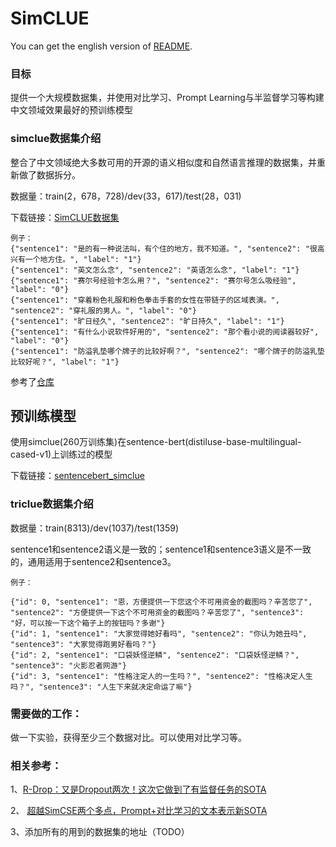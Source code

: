 <!--
 * @Author: CLUE
 * @Date: 2021-12-02 05:15:14
 * @LastEditTime: 2021-12-05 22:52:34
 * @LastEditors: Xiang Pan
 * @Description: 
 * @FilePath: /SimCLUE/README.md
 * @email: xiangpan@nyu.edu
-->
# SimCLUE

You can get the english version of [README](README_EN.md).

### 目标
提供一个大规模数据集，并使用对比学习、Prompt Learning与半监督学习等构建中文领域效果最好的预训练模型

### simclue数据集介绍

整合了中文领域绝大多数可用的开源的语义相似度和自然语言推理的数据集，并重新做了数据拆分。


数据量：train(2，678，728)/dev(33，617)/test(28，031)

下载链接：<a href='https://storage.googleapis.com/cluebenchmark/tasks/simclue_public.zip'>SimCLUE数据集</a>

    例子：
    {"sentence1": "是的有一种说法叫，有个住的地方，我不知道。", "sentence2": "很高兴有一个地方住。", "label": "1"}
    {"sentence1": "英文怎么念", "sentence2": "英语怎么念", "label": "1"}
    {"sentence1": "赛尔号经验卡怎么用？", "sentence2": "赛尔号怎么吸经验", "label": "0"}
    {"sentence1": "穿着粉色礼服和粉色拳击手套的女性在带链子的区域表演。", "sentence2": "穿礼服的男人。", "label": "0"}
    {"sentence1": "旷日经久", "sentence2": "旷日持久", "label": "1"}
    {"sentence1": "有什么小说软件好用的", "sentence2": "那个看小说的阅读器较好", "label": "0"}
    {"sentence1": "防溢乳垫哪个牌子的比较好啊？", "sentence2": "哪个牌子的防溢乳垫比较好呢？", "label": "1"}
     
参考了<a href='https://github.com/zejunwang1/CSTS'>仓库</a>

## 预训练模型
使用simclue(260万训练集)在sentence-bert(distiluse-base-multilingual-cased-v1)上训练过的模型

下载链接：<a href='https://storage.googleapis.com/cluebenchmark/pretrained_models/sentencebert_simclue.zip'>sentencebert_simclue</a>

### triclue数据集介绍
数据量：train(8313)/dev(1037)/test(1359)

sentence1和sentence2语义是一致的；sentence1和sentence3语义是不一致的，通用适用于sentence2和sentence3。


    例子：

    {"id": 0, "sentence1": "恩，方便提供一下您这个不可用资金的截图吗？辛苦您了", "sentence2": "方便提供一下这个不可用资金的截图吗？辛苦您了", "sentence3": "好，可以按一下这个箱子上的按钮吗？多谢"}
    {"id": 1, "sentence1": "大家觉得她好看吗", "sentence2": "你认为她丑吗", "sentence3": "大家觉得跑男好看吗？"}
    {"id": 2, "sentence1": "口袋妖怪逆鳞", "sentence2": "口袋妖怪逆鳞？", "sentence3": "火影忍者网游"}
    {"id": 3, "sentence1": "性格注定人的一生吗？", "sentence2": "性格决定人生吗？", "sentence3": "人生下来就决定命运了嘛"}

### 需要做的工作：

做一下实验，获得至少三个数据对比。可以使用对比学习等。

### 相关参考：

1、<a href='https://spaces.ac.cn/archives/8496'>R-Drop：又是Dropout两次！这次它做到了有监督任务的SOTA</a>

2、 <a href='https://mp.weixin.qq.com/s/Ttcxna3qa1ym1U__jmnwbQ'>超越SimCSE两个多点，Prompt+对比学习的文本表示新SOTA</a>

3、添加所有的用到的数据集的地址（TODO）